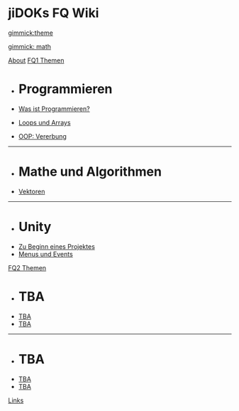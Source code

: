 # jiDOKs FQ Wiki

[gimmick:theme](flatly)

[gimmick: math]()

[About](about.md)
[FQ1 Themen]()

* # Programmieren

* [Was ist Programmieren?](was-ist-programmieren.md)

* [Loops und Arrays](loops-und-arrays.md)

* [OOP: Vererbung](vererbung.md)

- - - -

* # Mathe und Algorithmen
* [Vektoren](vektoren.md)

- - - -

* # Unity
* [Zu Beginn eines Projektes](projektbeginn.md) 
* [Menus und Events](menus-und-events.md)

[FQ2 Themen]()

* # TBA
* [TBA]()
* [TBA]()

- - - -

* # TBA
* [TBA](thema7.md)
* [TBA](thema8.md)

[Links](links.md) 
